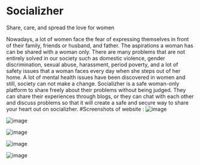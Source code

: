 # Socializher
Share, care, and spread the love for women

Nowadays, a lot of women face the fear of expressing themselves in front of their family, friends or husband, and father. The aspirations a woman has can be shared with a woman only. There are many problems that are not entirely solved in our society such as domestic violence, gender discrimination, sexual abuse, harassment, period poverty, and a lot of safety issues that a woman faces every day when she steps out of her home. A lot of mental health issues have been discovered in women and still, society can not make a change. Socializher is a safe woman-only platform to share freely about their problems without being judged. They can share their experiences through blogs, or they can chat with each other and discuss problems so that it will create a safe and secure way to share your heart out on socializher.
#Screenshots of website :
![image](https://github.com/radhikax/Socializher/assets/99603868/c5fbed42-3f59-4083-b05f-d7fd2f0b7302)


![image](https://github.com/radhikax/Socializher/assets/99603868/8ca206ac-8b7c-4766-b20f-e9ae9740a86f)


![image](https://github.com/radhikax/Socializher/assets/99603868/561d6367-a037-4e42-ab77-c3943c8ef375)


![image](https://github.com/radhikax/Socializher/assets/99603868/a8db9ce1-ffa8-47fe-adfa-0b5e2f893886)


![image](https://github.com/radhikax/Socializher/assets/99603868/007545ea-d7cb-4343-8ec8-804744ec103a)


